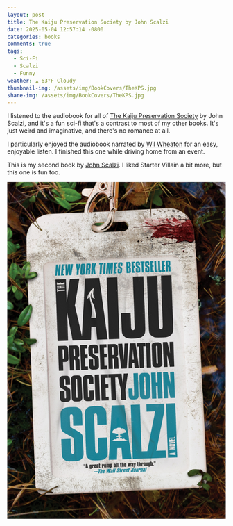 ```yaml
---
layout: post
title: The Kaiju Preservation Society by John Scalzi
date: 2025-05-04 12:57:14 -0800
categories: books
comments: true
tags:
  - Sci-Fi
  - Scalzi
  - Funny
weather: ☁️ 63°F Cloudy
thumbnail-img: /assets/img/BookCovers/TheKPS.jpg
share-img: /assets/img/BookCovers/TheKPS.jpg
---
```

I listened to the audiobook for all of [The Kaiju Preservation Society](https://www.audible.com/pd/The-Kaiju-Preservation-Society-Audiobook/B098G33RYH?source_code=ASSGB149080119000H&share_location=pdp) by John Scalzi, and it's a fun sci-fi that's a contrast to most of my other books. It's just weird and imaginative, and there's no romance at all.

I particularly enjoyed the audiobook narrated by [Wil Wheaton](https://wilwheaton.net) for an easy, enjoyable listen. I finished this one while driving home from an event.

This is my second book by [John Scalzi](https://whatever.scalzi.com/about/books-by-john-scalzi/). I liked Starter Villain a bit more, but this one is fun too.

![The Kaiju Preservation Society by John Scalzi](/assets/img/BookCovers/TheKPS.jpg)